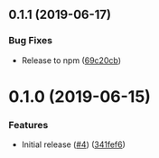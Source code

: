 <a name="0.1.1"></a>
## 0.1.1 (2019-06-17)


### Bug Fixes

* Release to npm ([69c20cb](https://github.com/ls-age/svelte-mail/commits/69c20cb))




<a name="0.1.0"></a>
# 0.1.0 (2019-06-15)


### Features

* Initial release ([#4](https://github.com/ls-age/svelte-mail/issues/4)) ([341fef6](https://github.com/ls-age/svelte-mail/commits/341fef6))



